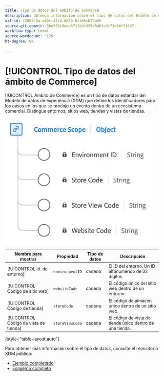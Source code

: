 ```yaml
---
title: Tipo de datos del ámbito de Commerce
description: Obtenga información sobre el tipo de datos del Modelo de datos de experiencia (XDM) del ámbito de Commerce.
exl-id: c2888c3a-a49c-43c4-8d36-0a485cb76a58
source-git-commit: 8be502c9eea67119dc537a5d63a6c71e0bff1697
workflow-type: tm+mt
source-wordcount: '125'
ht-degree: 8%

---
```


# [!UICONTROL Tipo de datos del ámbito de Commerce]

[!UICONTROL Ámbito de Commerce] es un tipo de datos estándar del Modelo de datos de experiencia (XDM) que define los identificadores para los casos en los que se produjo un evento dentro de un ecosistema comercial. Distingue entornos, sitios web, tiendas y vistas de tiendas.

![Un diagrama del tipo de datos de ámbito de Commerce.](../images/data-types/commerce-scope.png)

| Nombre para mostrar | Propiedad | Tipo de datos | Descripción |
|---------------------------------|-------------------|-----------|-------------------------------------------------------|
| [!UICONTROL Id. de entorno] | `environmentID` | cadena | El ID del entorno. Un ID alfanumérico de 32 dígitos. |
| [!UICONTROL Código de sitio web] | `websiteCode` | cadena | El código único del sitio web dentro de un entorno. |
| [!UICONTROL Código de tienda] | `storeCode` | cadena | El código de almacén único dentro de un sitio web. |
| [!UICONTROL Código de vista de tienda] | `storeViewCode` | cadena | El código de vista de tienda único dentro de una tienda. |

{style="table-layout:auto"}

Para obtener más información sobre el tipo de datos, consulte el repositorio XDM público:

* [Ejemplo completado](https://github.com/adobe/xdm/blob/master/components/datatypes/commercescope.example.1.json)
* [Esquema completo](https://github.com/adobe/xdm/blob/master/components/datatypes/commercescope.schema.json)
